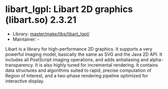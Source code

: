 # libart_lgpl: Libart 2D graphics (libart.so) 2.3.21
  - Library: [master/make/libs/libart_lgpl/](https://github.com/Freetz-NG/freetz-ng/tree/master/make/libs/libart_lgpl/)
  - Maintainer: -

Libart is a library for high-performance 2D graphics. It supports a very powerful imaging model, basically the same as SVG and the Java 2D API. It includes all PostScript imaging operations, and adds antialiasing and alpha-transparency. It is also highly tuned for incremental rendering. It contains data structures and algorithms suited to rapid, precise computation of Region of Interest, and a two-phase rendering pipeline optimized for interactive display.
